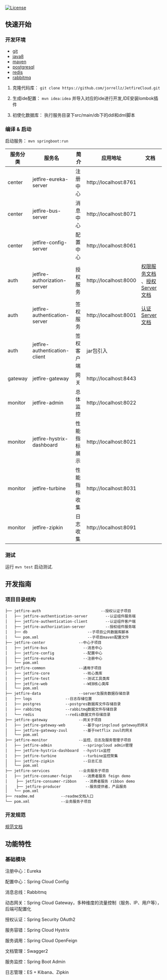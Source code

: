[![License](https://img.shields.io/badge/License-Apache%202.0-blue.svg)](https://opensource.org/licenses/Apache-2.0)

## 快速开始

### 开发环境

- [git](https://git-scm.com/)
- [java8](http://www.oracle.com/technetwork/java/javase/downloads/index.html) 
- [maven](http://maven.apache.org/) 
- [postgresql](http://www.postgresql.org/)
- [redis](http://redis.io/download)
- [rabbitmq](http://rabbitmq.io/download)

1. 克隆代码库： `git clone https://github.com/jorrellz/JetfireCloud.git`

2. 生成ide配置： `mvn idea:idea` 并导入对应的ide进行开发,IDE安装lombok插件

3. 初使化数据库： 执行服务目录下src/main/db下的ddl和dml脚本

### 编译 & 启动

启动服务： `mvn springboot:run` 

| 服务分类  | 服务名                     |   简介     |  应用地址                | 文档 |
|----------|---------------------------|-----------|-------------------------|------|
|  center  | jetfire-eureka-server             | 注册中心   |  http://localhost:8761  |      |
|  center  | jetfire-bus-server                | 消息中心   |  http://localhost:8071  |      |
|  center  | jetfire-config-server             | 配置中心   |  http://localhost:8061  |      |
|  auth    | jetfire-authorization-server      | 授权服务   |  http://localhost:8000  | [权限服务文档](./auth) 、[授权Server文档](./auth/authorization-server)     |
|  auth    | jetfire-authentication-server     | 签权服务   |  http://localhost:8001  | [认证Server文档](./auth/authentication-server)    |
|  auth    | jetfire-authentication-client     | 签权客户端  |  jar包引入              |      |
|  gateway | jetfire-gateway                   | 网关       |  http://localhost:8443  |      |
|  monitor | jetfire-admin                     | 总体监控    |  http://localhost:8022  |      |
|  monitor | jetfire-hystrix-dashboard         | 性能指标展示 |  http://localhost:8021  |      |
|  monitor | jetfire-turbine                   | 性能指标收集 |  http://localhost:8031  |      |
|  monitor | jetfire-zipkin                    | 日志收集     |  http://localhost:8091 |      |


### 测试

运行 `mvn test` 启动测试.


## 开发指南

### 项目目录结构

```
├── jetfire-auth                           --授权认证子项目
│   ├── jetfire-authentication-server        --认证组件服务端 
│   ├── jetfire-authentication-client        --认证组件客户端 
│   ├── jetfire-authorization-server         --授权组件服务端
│   ├── db                           --子项目公共数据库脚本
│   └── pom.xml                      --子项目maven配置文件
├── jetfire-center               --中心子项目
│   ├── jetfire-bus                --消息中心
│   ├── jetfire-config             --配置中心
│   ├── jetfire-eureka             --注册中心 
│   └── pom.xml
├── jetfire-common               --通用子项目
│   ├── jetfire-core               --核心类库
│   ├── jetfire-test               --测试工具类库
│   ├── jetfire-web                --WEB核心类库
│   └── pom.xml          
├── jetfire-data                 --server及服务数据存储目录
│   ├── logs               --日志存储位置
│   ├── postgres           --postgres数据库文件存储目录 
│   ├── rabbitmq           --rabbitmq数据文件存储目录
│   └── redis              --redis数据文件存储目录
├── jetfire-gateway              --网关子项目  
│   ├── jetfire-gateway-web        --基于springcloud gateway的网关
│   ├── jetfire-gateway-zuul       --基于netflix zuul的网关
│   └── pom.xml
├── jetfire-monitor              --监控、日志及服务管理子项目
│   ├── jetfire-admin              --springcloud admin管理
│   ├── jetfire-hystrix-dashboard  --hystrix监控
│   ├── jetfire-turbine            --turbine监控聚集 
│   ├── jetfire-zipkin             --日志汇总
│   └── pom.xml
├── jetfire-services             --业务服务子项目
│   ├── jetfire-consumer-feign     --消费者服务 feign demo
│    ├── jetfire-consumer-ribbon    --消费者服务 ribbon demo 
│    ├── jetfire-producer           --服务提供者，产品服务
│   └── pom.xml
├── readme.md            --readme文档入口
└── pom.xml              --业务服务子项目
```


### 开发规范

[规范文档](docs/pattern.md)


## 功能特性

### 基础模块

注册中心：Eureka

配置中心：Spring Cloud Config

消息总线：Rabbitmq

动态网关：Spring Cloud Gateway，多种维度的流量控制（服务、IP、用户等），后端可配置化

授权认证：Spring Security OAuth2

服务容错：Spring Cloud Hystrix

服务调用：Spring Cloud OpenFeign

文档管理：Swagger2

服务监控：Spring Boot Admin

日志管理：ES + Kibana、Zipkin

